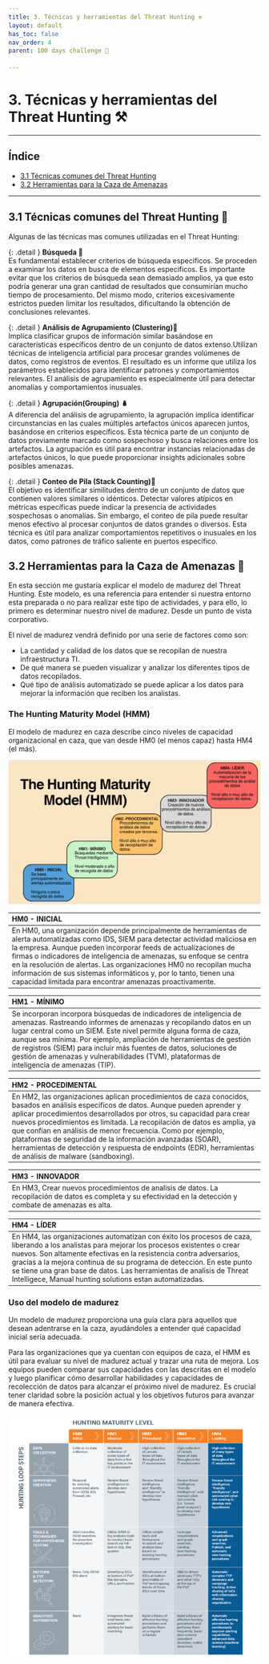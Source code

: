 ```yaml
---
title: 3. Técnicas y herramientas del Threat Hunting ⚒️
layout: default
has_toc: false
nav_order: 4
parent: 100 days challenge 🗻

---
```


# 3. Técnicas y herramientas del Threat Hunting ⚒️
---
## Índice 

- [3.1 Técnicas comunes del Threat Hunting ](https://nottaroff.github.io/workspace/docs/100%20days/3.%20Tecnicas%20y%20Herramientas/#31-técnicas-comunes-del-threat-hunting-) 
- [3.2 Herramientas para la Caza de Amenazas ](https://nottaroff.github.io/workspace/docs/100%20days/3.%20Tecnicas%20y%20Herramientas/#32-herramientas-para-la-caza-de-amenazas-)


---
## 3.1 Técnicas comunes del Threat Hunting 🥷

Algunas de las técnicas mas comunes utilizadas en el Threat Hunting:

{: .detail }
**Búsqueda 🔎**                                                                                                                                            
Es fundamental establecer criterios de búsqueda específicos. Se proceden a examinar los datos en busca de elementos especificos. Es importante evitar que los criterios de búsqueda sean demasiado amplios, ya que esto podría generar una gran cantidad de resultados que consumirían mucho tiempo de procesamiento. Del mismo modo, criterios excesivamente estrictos pueden limitar los resultados, dificultando la obtención de conclusiones relevantes.

{: .detail }
**Análisis de Agrupamiento (Clustering)🧪**                                                                                                                         
Implica clasificar grupos de información similar basándose en características específicos dentro de un conjunto de datos extenso.Utilizan técnicas de inteligencia artificial para procesar grandes volúmenes de datos, como registros de eventos. El resultado es un informe que utiliza los parámetros establecidos para identificar patrones y comportamientos relevantes. El análisis de agrupamiento es especialmente útil para detectar anomalías y comportamientos inusuales.

{: .detail }
**Agrupación(Grouping) 🪆**                                                                                                                                         
A diferencia del análisis de agrupamiento, la agrupación implica identificar circunstancias en las cuales múltiples artefactos únicos aparecen juntos, basándose en criterios específicos. Esta técnica parte de un conjunto de datos previamente marcado como sospechoso y busca relaciones entre los artefactos. La agrupación es útil para encontrar instancias relacionadas de artefactos únicos, lo que puede proporcionar insights adicionales sobre posibles amenazas.

{: .detail }
**Conteo de Pila (Stack Counting)🔼**                                                                                                                              
El objetivo es identificar similitudes dentro de un conjunto de datos que contienen valores similares o idénticos. Detectar valores atípicos en métricas específicas puede indicar la presencia de actividades sospechosas o anomalías. Sin embargo, el conteo de pila puede resultar menos efectivo al procesar conjuntos de datos grandes o diversos. Esta técnica es útil para analizar comportamientos repetitivos o inusuales en los datos, como patrones de tráfico saliente en puertos específico.

## 3.2 Herramientas para la Caza de Amenazas 🔩

En esta sección me gustaría explicar el modelo de madurez del Threat Hunting. Este modelo, es una referencia para entender si nuestra entorno esta preparada o no para realizar este tipo de actividades, y para ello, lo primero es determinar nuestro nivel de madurez. Desde un punto de vista corporativo.

El nivel de madurez vendrá definido por una serie de factores como son:
- La cantidad y calidad de los datos que se recopilan de nuestra infraestructura TI.
- De qué manera se pueden visualizar y analizar los diferentes tipos de datos recopilados.
- Qué tipo de análisis automatizado se puede aplicar a los datos para mejorar la información que reciben los analistas.

### The Hunting Maturity Model (HMM)
El modelo de madurez en caza describe cinco niveles de capacidad organizacional en caza, que van desde HM0 (el menos capaz) hasta HM4 (el más).

<img src="/media/tecnicas/maturity.png" alt="Maturity">


| **HM0 - INICIAL**       |
|:-------------|
|En HM0, una organización depende principalmente de herramientas de alerta automatizadas como IDS, SIEM para detectar actividad maliciosa en la empresa. Aunque pueden incorporar feeds de actualizaciones de firmas o indicadores de inteligencia de amenazas, su enfoque se centra en la resolución de alertas. Las organizaciones HM0 no recopilan mucha información de sus sistemas informáticos y, por lo tanto, tienen una capacidad limitada para encontrar amenazas proactivamente.          | 

|**HM1 - MÍNIMO**|
|:-------------|
|Se incorporan incorpora búsquedas de indicadores de inteligencia de amenazas. Rastreando informes de amenazas y recopilando datos en un lugar central como un SIEM. Este nivel permite alguna forma de caza, aunque sea mínima. Por ejemplo, ampliación de herramientas de gestión de registros (SIEM) para incluir más fuentes de datos, soluciones de gestión de amenazas y vulnerabilidades (TVM), plataformas de inteligencia de amenazas (TIP).|

|**HM2 - PROCEDIMENTAL**|
|:-------------|
|En HM2, las organizaciones aplican procedimientos de caza conocidos, basados en análisis específicos de datos. Aunque pueden aprender y aplicar procedimientos desarrollados por otros, su capacidad para crear nuevos procedimientos es limitada. La recopilación de datos es amplia, ya que confían en análisis de menor frecuencia. Como por ejemplo, plataformas de seguridad de la información avanzadas (SOAR), herramientas de detección y respuesta de endpoints (EDR), herramientas de análisis de malware (sandboxing).|

|**HM3 - INNOVADOR**|
|:-------------|
|En HM3, Crear nuevos procedimientos de analisis de datos. La recopilación de datos es completa y su efectividad en la detección y combate de amenazas es alta.|

|**HM4 - LÍDER**|
|:-------------|
|En HM4, las organizaciones automatizan con éxito los procesos de caza, liberando a los analistas para mejorar los procesos existentes o crear nuevos. Son altamente efectivas en la resistencia contra adversarios, gracias a la mejora continua de su programa de detección. En este punto se tiene una gran base de datos. Las herramientas de analisis de Threat Intelligece, Manual hunting solutions estan automatizadas. |



### **Uso del modelo de madurez**

Un modelo de madurez proporciona una guía clara para aquellos que desean adentrarse en la caza, ayudándoles a entender qué capacidad inicial sería adecuada.

Para las organizaciones que ya cuentan con equipos de caza, el HMM es útil para evaluar su nivel de madurez actual y trazar una ruta de mejora. Los equipos pueden comparar sus capacidades con las descritas en el modelo y luego planificar cómo desarrollar habilidades y capacidades de recolección de datos para alcanzar el próximo nivel de madurez. Es crucial tener claridad sobre la posición actual y los objetivos futuros para avanzar de manera efectiva.

<img src="/media/tecnicas/HMM3.png" alt="HMM3.png">
